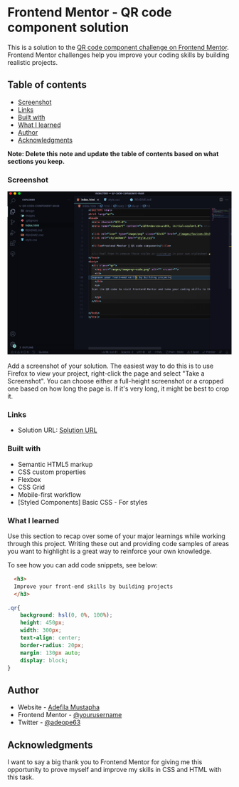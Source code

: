 # Frontend Mentor - QR code component solution

This is a solution to the [QR code component challenge on Frontend Mentor](https://www.frontendmentor.io/challenges/qr-code-component-iux_sIO_H). Frontend Mentor challenges help you improve your coding skills by building realistic projects. 

## Table of contents

- [Screenshot](#screenshot)
- [Links](#links)
- [Built with](#built-with)
- [What I learned](#what-i-learned)
- [Author](#author)
- [Acknowledgments](#acknowledgments)

**Note: Delete this note and update the table of contents based on what sections you keep.**


### Screenshot

![](Screenshot.png)

Add a screenshot of your solution. The easiest way to do this is to use Firefox to view your project, right-click the page and select "Take a Screenshot". You can choose either a full-height screenshot or a cropped one based on how long the page is. If it's very long, it might be best to crop it.

### Links

- Solution URL: [Solution URL](https://github.com/adeope63/qr-code-component-main)


### Built with

- Semantic HTML5 markup
- CSS custom properties
- Flexbox
- CSS Grid
- Mobile-first workflow
- [Styled Components] Basic CSS - For styles


### What I learned

Use this section to recap over some of your major learnings while working through this project. Writing these out and providing code samples of areas you want to highlight is a great way to reinforce your own knowledge.

To see how you can add code snippets, see below:

```html
  <h3>
  Improve your front-end skills by building projects
  </h3>
```
```css
.qr{
    background: hsl(0, 0%, 100%);
    height: 450px;
    width: 300px;
    text-align: center;
    border-radius: 20px;
    margin: 130px auto;
    display: block;
}
```



## Author

- Website - [Adefila Mustapha](https://www.adeope.org)
- Frontend Mentor - [@yourusername](https://www.frontendmentor.io/profile/yourusername)
- Twitter - [@adeope63](https://www.twitter.com/adeope63)


## Acknowledgments

I want to say a big thank you to Frontend Mentor for giving me this opportunity to prove myself and improve my skills in CSS and HTML with this task.

